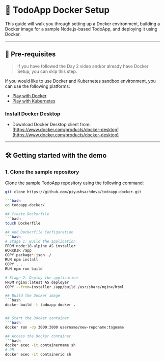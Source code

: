 # 🐳 TodoApp Docker Setup

This guide will walk you through setting up a Docker environment, building a Docker image for a sample Node.js-based TodoApp, and deploying it using Docker.

---

## 🚀 Pre-requisites
> If you have followed the Day 2 video and/or already have Docker Setup, you can skip this step.

If you would like to use Docker and Kubernetes sandbox environment, you can use the following platforms:
- [Play with Docker](https://labs.play-with-docker.com/)
- [Play with Kubernetes](https://labs.play-with-k8s.com/)

### Install Docker Desktop
- Download Docker Desktop client from: [https://www.docker.com/products/docker-desktop](https://www.docker.com/products/docker-desktop)

---

## 🛠️ Getting started with the demo

### 1. Clone the sample repository  
Clone the sample TodoApp repository using the following command:

```bash
git clone https://github.com/piyushsachdeva/todoapp-docker.git

```bash
cd todoapp-docker/

## Create Dockerfile
```bash
touch Dockerfile

## Add Dockerfile Configuration
```bash
# Stage 1: Build the application
FROM node:18-alpine AS installer
WORKDIR /app
COPY package*.json ./
RUN npm install
COPY . .
RUN npm run build

# Stage 2: Deploy the application
FROM nginx:latest AS deployer
COPY --from=installer /app/build /usr/share/nginx/html

## Build the Docker image
```bash
docker build -t todoapp-docker .


## Start the Docker container
```bash
docker run -dp 3000:3000 username/new-reponame:tagname

## Access the Docker container
```bash
docker exec -it containername sh
# OR
docker exec -it containerid sh





